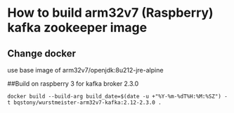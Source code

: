 # How to build arm32v7 (Raspberry) kafka zookeeper image

## Change docker

use base image of  arm32v7/openjdk:8u212-jre-alpine

##Build on raspberry 3 for kafka broker 2.3.0

```
docker build --build-arg build_date=$(date -u +"%Y-%m-%dT%H:%M:%SZ") -t bqstony/wurstmeister-arm32v7-kafka:2.12-2.3.0 .
```

